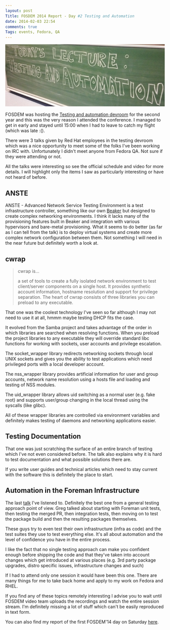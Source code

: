 ```yaml
---
layout: post
Title: FOSDEM 2014 Report - Day #2 Testing and Automation
date: 2014-02-03 22:54
comments: true
Tags: events, Fedora, QA
---
```


![Testing and Automation](/images/fosdem/2014/testing_automation.jpg "Testing and Automation")

FOSDEM was hosting the
[Testing and automation devroom](https://fosdem.org/2014/schedule/track/testing_and_automation/)
for the second year and this was the very reason I attended the conference. I managed to get in
early and stayed until 15:00 when I had to leave to catch my flight (which was late :(). 

There were 3 talks given by Red Hat employees in the testing devroom which was a nice opportunity
to meet some of the folks I've been working on IRC with. Unfortunately I didn't meet anyone from
Fedora QA. Not sure if they were attending or not. 

All the talks were interesting so see the official schedule and video for more details. I will
highlight only the items I saw as particularly interesting or have not heard of before. 

ANSTE
-----

ANSTE - Advanced Network Service Testing Environment is a test infrastructure controller,
something like our own [Beaker](http://beaker-project.org/) but designed to create complex
networking environments. I think it lacks many of the provisioning features built in Beaker
and integration with various hypervisors and bare-metal provisioning. What it seems to do better
(as far as I can tell from the talk) is to deploy virtual systems and create more complex network
configuration between them. Not something I will need in the near future but definitely worth
a look at. 


cwrap
------

> cwrap is...
> 
> a set of tools to create a fully isolated network environment to test client/server components on a single host.
> It provides synthetic account information, hostname resolution and support for privilege separation.
> The heart of cwrap consists of three libraries you can preload to any executable.

That one was the coolest technology I've seen so far although I may not need to use it at all,
hmmm maybe testing DHCP fits the case.

It evolved from the Samba project and takes advantage of the order in which
libraries are searched when resolving functions. When you preload the project libraries
to any executable they will override standard libc functions for working with sockets,
user accounts and privilege escalation.

The socket_wrapper library redirects networking sockets through local UNIX sockets and
gives you the ability to test applications which need privileged ports with a local developer
account. 

The nss_wrapper library provides artificial information for user and group accounts,
network name resolution using a hosts file and loading and testing of NSS modules.


The uid_wrapper library allows uid switching as a normal user (e.g. fake root) and
supports user/group changing in the local thread using the syscalls (like glibc).


All of these wrapper libraries are controlled via environment variables and definitely
makes testing of daemons and networking applications easier.


Testing Documentation
----------------------

That one was just scratching the surface of an entire branch of testing which I've not
even considered before. The talk also explains why it is hard to test documentation and
what possible solutions there are. 

If you write user guides and technical articles which need to
stay current with the software this is definitely the place to start.


Automation in the Foreman Infrastructure
----------------------------------------

The last [talk](http://ftp.osuosl.org/pub/fosdem//2014/previews/fosdem/fosdem_2014/dv/UD2218A/2014-02-02/12_51_36.ogv)
I've listened to. Definitely the best one from a general testing approach
point of view. Greg talked about starting with Foreman unit tests, then testing the merged PR,
then integration tests, then moving on to test the package build and then the resulting packages themselves. 

These guys try to even test their own infrastructure (infra as code) and the test suites
they use to test everything else. It's all about automation and the level of confidence
you have in the entire process.


I like the fact that no single testing approach can make you confident enough before shipping
the code and that they've taken into account changes which get introduced at various places
(e.g. 3rd party package upgrades, distro specific issues, infrastructure changes and such) 

If I had to attend only one session it would have been this one. There are many things for me
to take back home and apply to my work on Fedora and RHEL.



If you find any of these topics remotely interesting I advise you to wait until FOSDEM video
team uploads the recordings and watch the entire session stream. I'm definitely missing a lot
of stuff which can't be easily reproduced in text form.


You can also find my report of the first FOSDEM'14 day on Saturday
[here](/blog/2014/02/03/fosdem-2014-report-day-1-python-stands-lightning-talks/).
